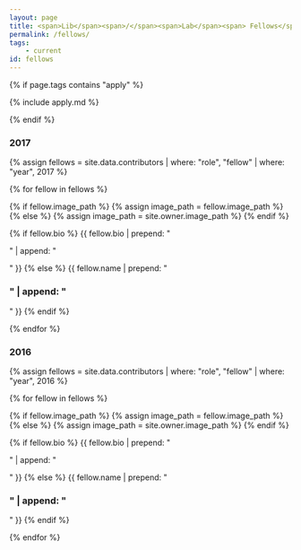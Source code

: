 ```yaml
---
layout: page
title: <span>Lib</span><span>/</span><span>Lab</span><span> Fellows</span>
permalink: /fellows/
tags:
    - current
id: fellows
---
```


{% if page.tags contains "apply" %}

{% include apply.md %}

{% endif %}

### 2017

{% assign fellows = site.data.contributors | where: "role", "fellow" | where: "year", 2017 %}

<div class="fellows-gallery">
{% for fellow in fellows %}

{% if fellow.image_path %}
    {% assign image_path = fellow.image_path %}
{% else %}
    {% assign image_path = site.owner.image_path %}
{% endif %}

<div class="fellow">
<div class="avatar" style="background-image:url({{ image_path | absolute_url }});" alt="{{ author.name }}"></div>
<div class="bio">
{% if fellow.bio %}
{{ fellow.bio | prepend: "<p>" | append: "</p>" }}
{% else %}
{{ fellow.name | prepend: "<h3>" | append: "</h3>" }}
{% endif %}
</div>
<div class="clearfix"></div>
</div>

{% endfor %}

</div>

### 2016

{% assign fellows = site.data.contributors | where: "role", "fellow" | where: "year", 2016 %}

<div class="fellows-gallery">
{% for fellow in fellows %}

{% if fellow.image_path %}
    {% assign image_path = fellow.image_path %}
{% else %}
    {% assign image_path = site.owner.image_path %}
{% endif %}

<div class="fellow">
<div class="avatar" style="background-image:url({{ image_path | absolute_url }});" alt="{{ author.name }}"></div>
<div class="bio">
{% if fellow.bio %}
{{ fellow.bio | prepend: "<p>" | append: "</p>" }}
{% else %}
{{ fellow.name | prepend: "<h3>" | append: "</h3>" }}
{% endif %}
</div>
<div class="clearfix"></div>
</div>

{% endfor %}

</div>